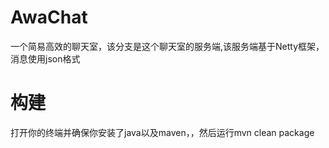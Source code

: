 # AwaChat
一个简易高效的聊天室，该分支是这个聊天室的服务端,该服务端基于Netty框架，消息使用json格式
# 构建
打开你的终端并确保你安装了java以及maven，，然后运行mvn clean package
